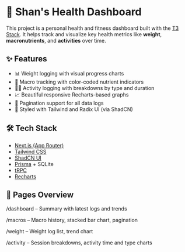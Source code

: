 # 🧠 Shan's Health Dashboard

This project is a personal health and fitness dashboard built with the [T3 Stack](https://create.t3.gg/). It helps track and visualize key health metrics like **weight**, **macronutrients**, and **activities** over time.

## ✨ Features

- 📊 Weight logging with visual progress charts
- 🍱 Macro tracking with color-coded nutrient indicators
- 🏃‍♂️ Activity logging with breakdowns by type and duration
- 📈 Beautiful responsive Recharts-based graphs
- 🔄 Pagination support for all data logs
- 💅 Styled with Tailwind and Radix UI (via ShadCN)

## 🛠️ Tech Stack

- [Next.js (App Router)](https://nextjs.org)
- [Tailwind CSS](https://tailwindcss.com)
- [ShadCN UI](https://ui.shadcn.dev)
- [Prisma](https://prisma.io) + SQLite
- [tRPC](https://trpc.io)
- [Recharts](https://recharts.org)

## 🚀 Pages Overview

/dashboard – Summary with latest logs and trends

/macros – Macro history, stacked bar chart, pagination

/weight – Weight log list, trend chart

/activity – Session breakdowns, activity time and type charts
